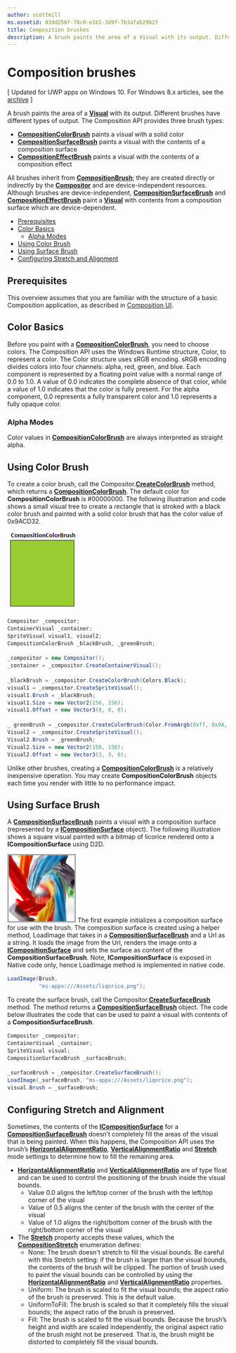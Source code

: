 ```yaml
---
author: scottmill
ms.assetid: 03dd256f-78c0-e1b1-3d9f-7b3afab29b2f
title: Composition brushes
description: A brush paints the area of a Visual with its output. Different brushes have different types of output.
---
```

# Composition brushes

\[ Updated for UWP apps on Windows 10. For Windows 8.x articles, see the [archive](http://go.microsoft.com/fwlink/p/?linkid=619132) \]

A brush paints the area of a [**Visual**](https://msdn.microsoft.com/library/windows/apps/Dn706858) with its output. Different brushes have different types of output. The Composition API provides three brush types:

-   [**CompositionColorBrush**](https://msdn.microsoft.com/library/windows/apps/Mt589399) paints a visual with a solid color
-   [**CompositionSurfaceBrush**](https://msdn.microsoft.com/library/windows/apps/Mt589415) paints a visual with the contents of a composition surface
-   [**CompositionEffectBrush**](https://msdn.microsoft.com/library/windows/apps/Mt589406) paints a visual with the contents of a composition effect

All brushes inherit from [**CompositionBrush**](https://msdn.microsoft.com/library/windows/apps/Mt589398); they are created directly or indirectly by the [**Compositor**](https://msdn.microsoft.com/library/windows/apps/Dn706789) and are device-independent resources. Although brushes are device-independent, [**CompositionSurfaceBrush**](https://msdn.microsoft.com/library/windows/apps/Mt589415) and [**CompositionEffectBrush**](https://msdn.microsoft.com/library/windows/apps/Mt589406) paint a [**Visual**](https://msdn.microsoft.com/library/windows/apps/Dn706858) with contents from a composition surface which are device-dependent.

-   [Prerequisites](./composition-brushes.md#prerequisites)
-   [Color Basics](./composition-brushes.md#color-basics)
    -   [Alpha Modes](./composition-brushes.md#alpha-modes)
-   [Using Color Brush](./composition-brushes.md#using-color-brush)
-   [Using Surface Brush](./composition-brushes.md#using-surface-brush)
-   [Configuring Stretch and Alignment](./composition-brushes.md#configuring-stretch-and-alignment)

## Prerequisites

This overview assumes that you are familiar with the structure of a basic Composition application, as described in [Composition UI](visual-layer.md).

## Color Basics

Before you paint with a [**CompositionColorBrush**](https://msdn.microsoft.com/library/windows/apps/Mt589399), you need to choose colors. The Composition API uses the Windows Runtime structure, Color, to represent a color. The Color structure uses sRGB encoding. sRGB encoding divides colors into four channels: alpha, red, green, and blue. Each component is represented by a floating point value with a normal range of 0.0 to 1.0. A value of 0.0 indicates the complete absence of that color, while a value of 1.0 indicates that the color is fully present. For the alpha component, 0.0 represents a fully transparent color and 1.0 represents a fully opaque color.

### Alpha Modes

Color values in [**CompositionColorBrush**](https://msdn.microsoft.com/library/windows/apps/Mt589399) are always interpreted as straight alpha.

## Using Color Brush

To create a color brush, call the Compositor.[**CreateColorBrush**](https://msdn.microsoft.com/en-us/library/windows/apps/windows.ui.composition.compositor.createcolorbrush.aspx) method, which returns a [**CompositionColorBrush**](https://msdn.microsoft.com/library/windows/apps/Mt589399). The default color for **CompositionColorBrush** is \#00000000. The following illustration and code shows a small visual tree to create a rectangle that is stroked with a black color brush and painted with a solid color brush that has the color value of 0x9ACD32.

![CompositionColorBrush](images/composition-compositioncolorbrush.png)
```cs
Compositor _compositor;
ContainerVisual _container;
SpriteVisual visual1, visual2;
CompositionColorBrush _blackBrush, _greenBrush; 

_compositor = new Compositor();
_container = _compositor.CreateContainerVisual();

_blackBrush = _compositor.CreateColorBrush(Colors.Black);
visual1 = _compositor.CreateSpriteVisual();
visual1.Brush = _blackBrush;
visual1.Size = new Vector2(156, 156);
visual1.Offset = new Vector3(0, 0, 0);

_ greenBrush = _compositor.CreateColorBrush(Color.FromArgb(0xff, 0x9A, 0xCD, 0x32));
Visual2 = _compositor.CreateSpriteVisual();
Visual2.Brush = _greenBrush;
Visual2.Size = new Vector2(150, 150);
Visual2.Offset = new Vector3(3, 3, 0);
```

Unlike other brushes, creating a [**CompositionColorBrush**](https://msdn.microsoft.com/library/windows/apps/Mt589399) is a relatively inexpensive operation. You may create **CompositionColorBrush** objects each time you render with little to no performance impact.

## Using Surface Brush

A [**CompositionSurfaceBrush**](https://msdn.microsoft.com/library/windows/apps/Mt589415) paints a visual with a composition surface (represented by a [**ICompositionSurface**](https://msdn.microsoft.com/library/windows/apps/Dn706819) object). The following illustration shows a square visual painted with a bitmap of licorice rendered onto a **ICompositionSurface** using D2D.

![CompositionSurfaceBrush](images/composition-compositionsurfacebrush.png)
The first example initializes a composition surface for use with the brush. The composition surface is created using a helper method, LoadImage that takes in a [**CompositionSurfaceBrush**](https://msdn.microsoft.com/library/windows/apps/Mt589415) and a Url as a string. It loads the image from the Url, renders the image onto a [**ICompositionSurface**](https://msdn.microsoft.com/library/windows/apps/Dn706819) and sets the surface as content of the **CompositionSurfaceBrush**. Note, **ICompositionSurface** is exposed in Native code only, hence LoadImage method is implemented in native code.

```cs
LoadImage(Brush,
          "ms-appx:///Assets/liqorice.png");
```

To create the surface brush, call the Compositor.[**CreateSurfaceBrush**](https://msdn.microsoft.com/en-us/library/windows/apps/windows.ui.composition.compositor.createsurfacebrush.aspx) method. The method returns a [**CompositionSurfaceBrush**](https://msdn.microsoft.com/library/windows/apps/Mt589415) object. The code below illustrates the code that can be used to paint a visual with contents of a **CompositionSurfaceBrush**.

```cs
Compositor _compositor;
ContainerVisual _container;
SpriteVisual visual;
CompositionSurfaceBrush _surfaceBrush;

_surfaceBrush = _compositor.CreateSurfaceBrush();
LoadImage(_surfaceBrush, "ms-appx:///Assets/liqorice.png");
visual.Brush = _surfaceBrush;
```

## Configuring Stretch and Alignment

Sometimes, the contents of the [**ICompositionSurface**](https://msdn.microsoft.com/library/windows/apps/Dn706819) for a [**CompositionSurfaceBrush**](https://msdn.microsoft.com/library/windows/apps/Mt589415) doesn’t completely fill the areas of the visual that is being painted. When this happens, the Composition API uses the brush’s [**HorizontalAlignmentRatio**](https://msdn.microsoft.com/en-us/library/windows/apps/windows.ui.composition.compositionsurfacebrush.horizontalalignmentratio.aspx), [**VerticalAlignmentRatio**](https://msdn.microsoft.com/library/windows/apps/windows.ui.composition.compositionsurfacebrush.verticalalignmentratio) and [**Stretch**](https://msdn.microsoft.com/library/windows/apps/windows.ui.composition.compositionsurfacebrush.stretch) mode settings to determine how to fill the remaining area.

-   [**HorizontalAlignmentRatio**](https://msdn.microsoft.com/en-us/library/windows/apps/windows.ui.composition.compositionsurfacebrush.horizontalalignmentratio.aspx) and [**VerticalAlignmentRatio**](https://msdn.microsoft.com/library/windows/apps/windows.ui.composition.compositionsurfacebrush.verticalalignmentratio) are of type float and can be used to control the positioning of the brush inside the visual bounds.
    -   Value 0.0 aligns the left/top corner of the brush with the left/top corner of the visual
    -   Value of 0.5 aligns the center of the brush with the center of the visual
    -   Value of 1.0 aligns the right/bottom corner of the brush with the right/bottom corner of the visual
-   The [**Stretch**](https://msdn.microsoft.com/library/windows/apps/windows.ui.composition.compositionsurfacebrush.stretch) property accepts these values, which the [**CompositionStretch**](https://msdn.microsoft.com/library/windows/apps/Dn706786) enumeration defines:
    -   None: The brush doesn't stretch to fill the visual bounds. Be careful with this Stretch setting: if the brush is larger than the visual bounds, the contents of the brush will be clipped. The portion of brush used to paint the visual bounds can be controlled by using the [**HorizontalAlignmentRatio**](https://msdn.microsoft.com/en-us/library/windows/apps/windows.ui.composition.compositionsurfacebrush.horizontalalignmentratio.aspx) and [**VerticalAlignmentRatio**](https://msdn.microsoft.com/library/windows/apps/windows.ui.composition.compositionsurfacebrush.verticalalignmentratio) properties.
    -   Uniform: The brush is scaled to fit the visual bounds; the aspect ratio of the brush is preserved. This is the default value.
    -   UniformToFill: The brush is scaled so that it completely fills the visual bounds; the aspect ratio of the brush is preserved.
    -   Fill: The brush is scaled to fit the visual bounds. Because the brush’s height and width are scaled independently, the original aspect ratio of the brush might not be preserved. That is, the brush might be distorted to completely fill the visual bounds.

 

 




